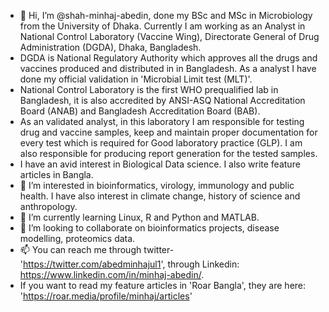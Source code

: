 - 👋 Hi, I’m @shah-minhaj-abedin, done my BSc and MSc in Microbiology from the University of Dhaka. Currently I am working as an Analyst in National Control Laboratory (Vaccine Wing), Directorate General of Drug Administration (DGDA), Dhaka, Bangladesh.
- DGDA is National Regulatory Authority which approves all the drugs and vaccines produced and distributed in in Bangladesh. As a analyst I have done my official validation in 'Microbial Limit test (MLT)'. 
- National Control Laboratory is the first WHO prequalified lab in Bangladesh, it is also accredited by ANSI-ASQ National Accreditation Board (ANAB) and Bangladesh Accreditation Board (BAB).
- As an validated analyst, in this laboratory I am responsible for testing drug and vaccine samples, keep and maintain proper documentation for every test which is required for Good laboratory practice (GLP). I am also responsible for producing report generation for the tested samples.
-  I have an avid interest in Biological Data science. I also write feature articles in Bangla.  
- 👀 I’m interested in bioinformatics, virology, immunology and public health. I have also interest in climate change, history of science and anthropology. 
- 🌱 I’m currently learning Linux, R and Python and MATLAB.
- 💞️ I’m looking to collaborate on bioinformatics projects, disease modelling, proteomics data. 
- 📫 You can reach me through twitter- 'https://twitter.com/abedminhajul1', through Linkedin: https://www.linkedin.com/in/minhaj-abedin/. 
- If you want to read my feature articles in 'Roar Bangla', they are here: 'https://roar.media/profile/minhaj/articles'

<!---
shah-minhaj-abedin/shah-minhaj-abedin is a ✨ special ✨ repository because its `README.md` (this file) appears on your GitHub profile.
You can click the Preview link to take a look at your changes.
--->
